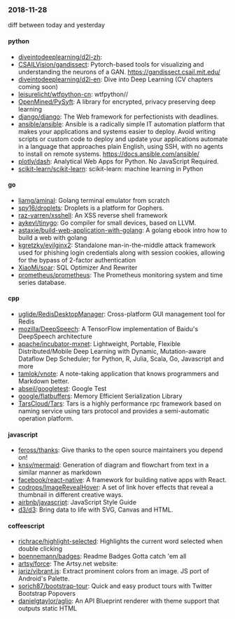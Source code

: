 ### 2018-11-28
diff between today and yesterday

#### python
* [diveintodeeplearning/d2l-zh](https://github.com/diveintodeeplearning/d2l-zh): 
* [CSAILVision/gandissect](https://github.com/CSAILVision/gandissect): Pytorch-based tools for visualizing and understanding the neurons of a GAN. https://gandissect.csail.mit.edu/
* [diveintodeeplearning/d2l-en](https://github.com/diveintodeeplearning/d2l-en): Dive into Deep Learning (CV chapters coming soon)
* [leisurelicht/wtfpython-cn](https://github.com/leisurelicht/wtfpython-cn): wtfpython// 
* [OpenMined/PySyft](https://github.com/OpenMined/PySyft): A library for encrypted, privacy preserving deep learning
* [django/django](https://github.com/django/django): The Web framework for perfectionists with deadlines.
* [ansible/ansible](https://github.com/ansible/ansible): Ansible is a radically simple IT automation platform that makes your applications and systems easier to deploy. Avoid writing scripts or custom code to deploy and update your applications  automate in a language that approaches plain English, using SSH, with no agents to install on remote systems. https://docs.ansible.com/ansible/
* [plotly/dash](https://github.com/plotly/dash): Analytical Web Apps for Python. No JavaScript Required.
* [scikit-learn/scikit-learn](https://github.com/scikit-learn/scikit-learn): scikit-learn: machine learning in Python

#### go
* [liamg/aminal](https://github.com/liamg/aminal): Golang terminal emulator from scratch
* [spy16/droplets](https://github.com/spy16/droplets): Droplets is a platform for Gophers.
* [raz-varren/xsshell](https://github.com/raz-varren/xsshell): An XSS reverse shell framework
* [aykevl/tinygo](https://github.com/aykevl/tinygo): Go compiler for small devices, based on LLVM.
* [astaxie/build-web-application-with-golang](https://github.com/astaxie/build-web-application-with-golang): A golang ebook intro how to build a web with golang
* [kgretzky/evilginx2](https://github.com/kgretzky/evilginx2): Standalone man-in-the-middle attack framework used for phishing login credentials along with session cookies, allowing for the bypass of 2-factor authentication
* [XiaoMi/soar](https://github.com/XiaoMi/soar): SQL Optimizer And Rewriter
* [prometheus/prometheus](https://github.com/prometheus/prometheus): The Prometheus monitoring system and time series database.

#### cpp
* [uglide/RedisDesktopManager](https://github.com/uglide/RedisDesktopManager):  Cross-platform GUI management tool for Redis
* [mozilla/DeepSpeech](https://github.com/mozilla/DeepSpeech): A TensorFlow implementation of Baidu's DeepSpeech architecture
* [apache/incubator-mxnet](https://github.com/apache/incubator-mxnet): Lightweight, Portable, Flexible Distributed/Mobile Deep Learning with Dynamic, Mutation-aware Dataflow Dep Scheduler; for Python, R, Julia, Scala, Go, Javascript and more
* [tamlok/vnote](https://github.com/tamlok/vnote): A note-taking application that knows programmers and Markdown better.
* [abseil/googletest](https://github.com/abseil/googletest): Google Test
* [google/flatbuffers](https://github.com/google/flatbuffers): Memory Efficient Serialization Library
* [TarsCloud/Tars](https://github.com/TarsCloud/Tars): Tars is a highly performance rpc framework based on naming service using tars protocol and provides a semi-automatic operation platform.

#### javascript
* [feross/thanks](https://github.com/feross/thanks):  Give thanks to the open source maintainers you depend on! 
* [knsv/mermaid](https://github.com/knsv/mermaid): Generation of diagram and flowchart from text in a similar manner as markdown
* [facebook/react-native](https://github.com/facebook/react-native): A framework for building native apps with React.
* [codrops/ImageRevealHover](https://github.com/codrops/ImageRevealHover): A set of link hover effects that reveal a thumbnail in different creative ways.
* [airbnb/javascript](https://github.com/airbnb/javascript): JavaScript Style Guide
* [d3/d3](https://github.com/d3/d3): Bring data to life with SVG, Canvas and HTML. 

#### coffeescript
* [richrace/highlight-selected](https://github.com/richrace/highlight-selected): Highlights the current word selected when double clicking
* [boennemann/badges](https://github.com/boennemann/badges):  Readme Badges  Gotta catch 'em all
* [artsy/force](https://github.com/artsy/force): The Artsy.net website:
* [jariz/vibrant.js](https://github.com/jariz/vibrant.js): Extract prominent colors from an image. JS port of Android's Palette.
* [sorich87/bootstrap-tour](https://github.com/sorich87/bootstrap-tour): Quick and easy product tours with Twitter Bootstrap Popovers
* [danielgtaylor/aglio](https://github.com/danielgtaylor/aglio): An API Blueprint renderer with theme support that outputs static HTML
